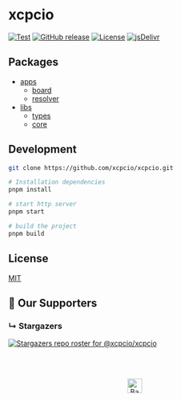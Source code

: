 # xcpcio

[![Test](https://github.com/xcpcio/xcpcio/actions/workflows/test.yml/badge.svg)](https://github.com/xcpcio/xcpcio/actions/workflows/test.yml)
[![GitHub release][gh-release-badge]][gh-release]
[![License][license-image-mit]](https://mit-license.org/)
[![jsDelivr](https://data.jsdelivr.com/v1/package/npm/@xcpcio/board/badge)](https://www.jsdelivr.com/package/npm/@xcpcio/board)

## Packages

- [apps](./packages/apps/)
  - [board](./packages/apps/board/README.md)
  - [resolver](./packages/apps/resolver/README.md)
- [libs](./packages/libs/)
  - [types](./packages/libs/types/README.md)
  - [core](./packages/libs/core/README.md)

## Development

```bash
git clone https://github.com/xcpcio/xcpcio.git

# Installation dependencies
pnpm install

# start http server
pnpm start

# build the project
pnpm build
```

## License

[MIT](./LICENSE)

## :clap:  Our Supporters

### &#8627; Stargazers

[![Stargazers repo roster for @xcpcio/xcpcio](https://reporoster.com/stars/xcpcio/xcpcio)](https://github.com/xcpcio/xcpcio/stargazers)

<br/>
<br/>
<p align="center"><a href="https://github.com/xcpcio/xcpcio#"><img src="http://randojs.com/images/backToTopButton.png" alt="Back to top" height="29"/></a></p>

[gh-release-badge]: https://img.shields.io/github/release/xcpcio/xcpcio.svg
[gh-release]: https://GitHub.com/xcpcio/xcpcio/releases/
[license-image-mit]: https://img.shields.io/badge/license-MIT-blue.svg?labelColor=333333
